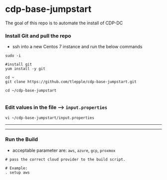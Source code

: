 # cdp-base-jumpstart

The goal of this repo is to automate the install of CDP-DC

### Install Git and pull the repo


* ssh into a new Centos 7 instance and run the below commands

```
sudo -i

#install git
yum install -y git

cd ~
git clone https://github.com/tlepple/cdp-base-jumpstart.git

cd ~/cdp-base-jumpstart


```


### Edit values in the file --> `input.properties`

```
vi ~/cdp-base-jumpstart/input.properties

```
---
---

### Run the Build

* acceptable parameter are:  `aws`, `azure`, `gcp`, `proxmox`

```
# pass the correct cloud provider to the build script.

# Example:
. setup aws

```
